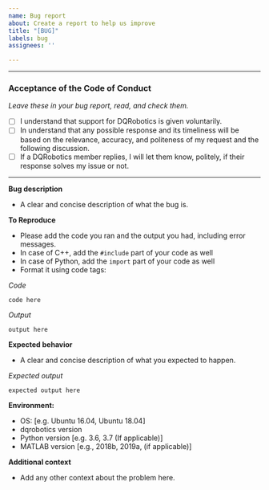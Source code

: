 ```yaml
---
name: Bug report
about: Create a report to help us improve
title: "[BUG]"
labels: bug
assignees: ''

---
```


**************************
### Acceptance of the Code of Conduct
_Leave these in your bug report, read, and check them._ 
- [ ] I understand that support for DQRobotics is given voluntarily. 
- [ ] In understand that any possible response and its timeliness will be based on the relevance, accuracy, and politeness of my request and the following discussion.
- [ ] If a DQRobotics member replies, I will let them know, politely, if their response solves my issue or not. 
*************************

**Bug description**
- A clear and concise description of what the bug is.

**To Reproduce**
- Please add the code you ran and the output you had, including error messages.
- In case of C++, add the `#include` part of your code as well
- In case of Python, add the `import` part of your code as well
- Format it using code tags:

*Code*

```
code here
```
*Output*
```
output here
```


**Expected behavior**
- A clear and concise description of what you expected to happen.

*Expected output*
```
expected output here
```

**Environment:**
 - OS: [e.g. Ubuntu 16.04, Ubuntu 18.04]
 - dqrobotics version
 - Python version [e.g. 3.6, 3.7 (If applicable)]
 - MATLAB version [e.g., 2018b, 2019a, (if applicable)]

**Additional context**
- Add any other context about the problem here.
